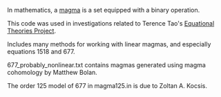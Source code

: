 In mathematics, a [magma](https://en.wikipedia.org/wiki/Magma_\(algebra\)) is a set equipped with a binary operation.

This code was used in investigations related to Terence Tao's [Equational Theories Project](https://teorth.github.io/equational_theories/).

Includes many methods for working with linear magmas, and especially equations 1518 and 677.

677_probably_nonlinear.txt contains magmas generated using magma cohomology by Matthew Bolan.

The order 125 model of 677 in magma125.in is due to Zoltan A. Kocsis.
